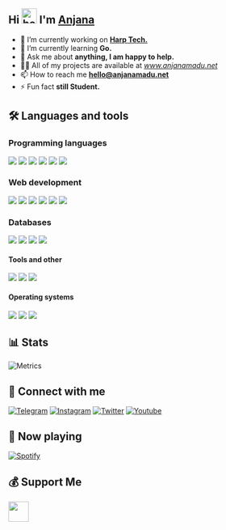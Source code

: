 ## Hi <img src="https://raw.githubusercontent.com/MartinHeinz/MartinHeinz/master/wave.gif" alt="hand wave" width="30"/> I'm [Anjana](https://github.com/AnjanaMadu)
   
- 🔭 I’m currently working on [**Harp Tech.**](github.com/harptechorg)
- 🌱 I’m currently learning **Go.**
- 💬 Ask me about **anything, I am happy to help.**
- 👨‍💻 All of my projects are available at *www.anjanamadu.net*
- 📫 How to reach me **hello@anjanamadu.net**
- ⚡ Fun fact **still Student.**

## 🛠️ Languages and tools
### Programming languages
<a href="#"><img src="https://img.icons8.com/fluency/48/null/python.png"/></a>
<a href="#"><img src="https://img.icons8.com/color/48/null/golang.png"/></a>
<a href="#"><img src="https://img.icons8.com/fluency/48/null/node-js.png"/></a>
<a href="#"><img src="https://img.icons8.com/offices/48/null/php-logo.png"/></a>
<a href="#"><img src="https://img.icons8.com/fluency/48/null/javascript.png"/></a>
<a href="#"><img src="https://img.icons8.com/fluency/48/null/typescript--v2.png"/></a>

### Web development
<a href="#"><img src="https://img.icons8.com/fluency/48/null/html-5.png"/></a>
<a href="#"><img src="https://img.icons8.com/fluency/48/null/css3.png"/></a>
<a href="#"><img src="https://img.icons8.com/external-tal-revivo-color-tal-revivo/48/null/external-react-a-javascript-library-for-building-user-interfaces-logo-color-tal-revivo.png"/></a>
<a href="#"><img src="https://img.icons8.com/color/48/null/nginx.png"/></a>
<a href="#"><img src="https://img.icons8.com/color/48/null/bootstrap.png"/></a>
<a href="#"><img src="https://img.icons8.com/fluency/48/null/tailwind_css.png"/></a>

### Databases
<a href="https://www.mongodb.com" target="_blank"><img src="https://img.icons8.com/external-tal-revivo-color-tal-revivo/48/null/external-mongodb-a-cross-platform-document-oriented-database-program-logo-color-tal-revivo.png"/></a>
<a href="https://www.mysql.com" target="_blank"><img src="https://img.icons8.com/fluency/48/null/mysql-logo.png"/></a>
<a href="https://www.postgresql.org" target="_blank"><img src="https://img.icons8.com/color/48/null/postgreesql.png"/></a>
<a href="https://redis.io" target="_blank"><img src="https://img.icons8.com/color/48/null/redis.png"/></a>

#### Tools and other
<a href="https://www.docker.com" target="_blank"><img src="https://img.icons8.com/fluency/48/null/docker.png"/></a>
<a href="https://www.arduino.cc" target="_blank"><img src="https://img.icons8.com/fluency/48/null/arduino.png"/></a>
<a href="https://www.oracle.com" target="_blank"><img src="https://img.icons8.com/color/48/null/oracle-logo.png"/></a>

#### Operating systems
<a href="https://www.microsoft.com" target="_blank"><img src="https://img.icons8.com/fluency/48/null/windows-10.png"/></a>
<a href="https://ubuntu.com" target="_blank"><img src="https://img.icons8.com/color/48/null/ubuntu--v1.png"/></a>
<a href="https://archlinux.org" target="_blank"><img src="https://img.icons8.com/external-tal-revivo-color-tal-revivo/48/null/external-arch-linux-composed-of-nonfree-and-open-source-software-logo-color-tal-revivo.png"/></a>

## 📊 Stats
<img src="https://raw.githubusercontent.com/AnjanaMadu/AnjanaMadu/main/github-metrics.svg" alt="Metrics">

## 🔗 Connect with me
<a href="https://telegram.me/Anjana_Ma" target="_blank"><img src="https://img.icons8.com/fluency/48/000000/telegram-app.png" alt="Telegram"></a>
<a href="https://www.instagram.com/anjana.madu" target="_blank"><img src="https://img.icons8.com/fluency/48/000000/instagram-new.png" alt="Instagram"></a>
<a href="https://www.twitter.com/Anjana__Madu" target="_blank"><img src="https://img.icons8.com/fluency/48/000000/twitter.png" alt="Twitter"></a>
<a href="https://youtube.com/c/AnjanaMaduu" target="_blank"><img src="https://img.icons8.com/fluency/48/000000/youtube-play.png" alt="Youtube"></a>

## 🎵 Now playing
<a href="https://spotify.com/" target="_blank" alt="Spotify now playing"><img src="https://novatorem.vercel.app/api/spotify" alt="Spotify"></a>

## 💰 Support Me
<a href="https://ko-fi.com/anjanamadu" target="_blank" alt="KoFi"><img height="40" src="https://az743702.vo.msecnd.net/cdn/kofi3.png"/></a>
